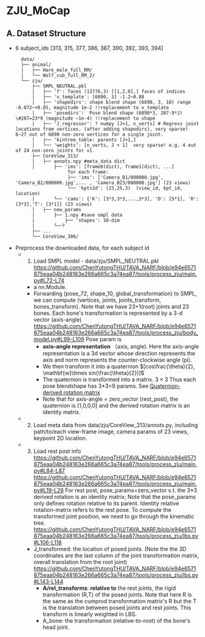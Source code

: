 # ZJU_MoCap
## A. Dataset Structure
* 6 subject_ids \[313, 315, 377, 386, 387, 390, 392, 393, 394]
  ```
    data/
    ├── animal/
    |   ├── Hare_male_full_RM/
    |   └── Wolf_cub_full_RM_2/
    └── zju/
        ├── SMPL_NEUTRAL.pkl
        |   ├── 'f': faces (13776,3) [[1,2,0],] faces of indices
        |   ├── 'v_template': [6890, 3] -1.2~0.88
        |   ├── 'shapedirs': shape blend shape (6890, 3, 10) range -0.072~+0.05, magnitude 1e-2 !!replacement to v_template
        |   ├── 'posedirs':  Pose blend shape (6890*3, 207-9*J) \#207=23*9 (magnitude ~1e-4) !!replacement to shape
        |   ├── 'J_regressor': ? numpy [J+1, n_verts] # Regress joint locations from vertices. (after adding shapedirs), very sparse! 6~27 out of 6890 non-zero vertices for a single joint.
        |   ├── 'kintree_table: parents [J+1,] 
        |   └── 'weights': [n_verts, J + 1]  very sparse! e.g. 4 out of 24 non-zero joints for v1.
        ├── CoreView_313/
        |   ├── annots.npy #meta_data dict
        |       ├── 'ims': [frame0(dict), frame1(dict), ...] 
                     for each frame:
                     ├── 'ims': ['Camera_B1/000000.jpg', 'Camera_B2/000000.jpg',... , 'Camera_B23/000000.jpg'] (23 views)
                     └── 'kpts2d': (23,25,3)  (view_id, kpt_id, location)
        |       └── 'cams': {'K': [3*3,3*3,...,3*3], 'D': [5*1], 'R': [3*3],'T': [3*1]} (23 views)
        |   ├── new_params
        |       ├── 1.npy #save smpl data 
        |           ├── 'shapes': 10-dim         
        |       └──? 
        ├── ...
        └── CoreView_386/
  ```
* Preprocess the downloaded data,  for each subject id
   * 1. Load SMPL model -  data/zju/SMPL_NEUTRAL.pkl
      https://github.com/ChenYutongTHU/TAVA_NARF/blob/e94e6571875eaa04b248163e266a665c3a74ea87/tools/process_zju/main.py#L72-L74
      * a nn.Module.
      * Forwarding (pose_72, shape_10, global_transformation) to SMPL, we can compute (vertices, joints, joints_transform, bones_transform). Note that we have 23+1(root) joints and 23 bones. Each bone's transformation is represented by a 3-d vector (axis-angle)
        https://github.com/ChenYutongTHU/TAVA_NARF/blob/e94e6571875eaa04b248163e266a665c3a74ea87/tools/process_zju/body_model.py#L99-L109
        Pose param is 
        * **axis–angle representation** （axis, angle). Here the axis-angle representation is a 3d vector whose direction represents the axis and norm represents the counter-clockwise angle (pi).
        * We then transform it into a quaternion $[cos\frac{\theta}{2}, \mathbf{w}\times sin(\frac{\theta}{2})]$
        * The quaternion is transformed into a matrix. $3\times3$ Thus each pose blendshape has 3\*3=9 params. See [Quaternion-derived rotation matrix](https://en.wikipedia.org/wiki/Quaternions_and_spatial_rotation#Quaternion-derived%20rotation%20matrix)
        * Note that for axis-angle = zero_vector (rest_post), the quaternion is \[1,0,0,0] and the derived rotation matrix is an identity matrix.
   * 2. Load meta data from data/zju/CoreView_313/annots.py, including path/to/each view-frame image, camera params of 23 views, keypoint 2D location. 
   * 3. Load rest post info
      https://github.com/ChenYutongTHU/TAVA_NARF/blob/e94e6571875eaa04b248163e266a665c3a74ea87/tools/process_zju/main.py#L84-L87
      https://github.com/ChenYutongTHU/TAVA_NARF/blob/e94e6571875eaa04b248163e266a665c3a74ea87/tools/process_zju/main.py#L19-L26
      For rest post, pose_params=zero_vector s.t. the 3\*3 derived rotation is an identity matrix; 
      Note that the pose_params only defines rotation relative to its parent. Identity relative rotation-matrix refers to the rest pose.  To compute the transformed joint position, we need to go through the kinematic tree.
      https://github.com/ChenYutongTHU/TAVA_NARF/blob/e94e6571875eaa04b248163e266a665c3a74ea87/tools/process_zju/lbs.py#L106-L118
      * J_transformed: the location of posed joints. (Note the the 3D coordinates are the last column of the joint transformation matrix, overall translation from the root joint)
        https://github.com/ChenYutongTHU/TAVA_NARF/blob/e94e6571875eaa04b248163e266a665c3a74ea87/tools/process_zju/lbs.py#L143-L144
        * **A/rel_transforms**: **relative to** the rest joints, the rigid transformation (R,T) of the posed joints. Note that here R is the same as the cumprod transformation matrix's R but the T is the translation between posed joints and rest joints. This transform is linearly weighted in LBS.
        * A_bone: the transformation (relative-to-root) of the bone's head joint.
      
  

